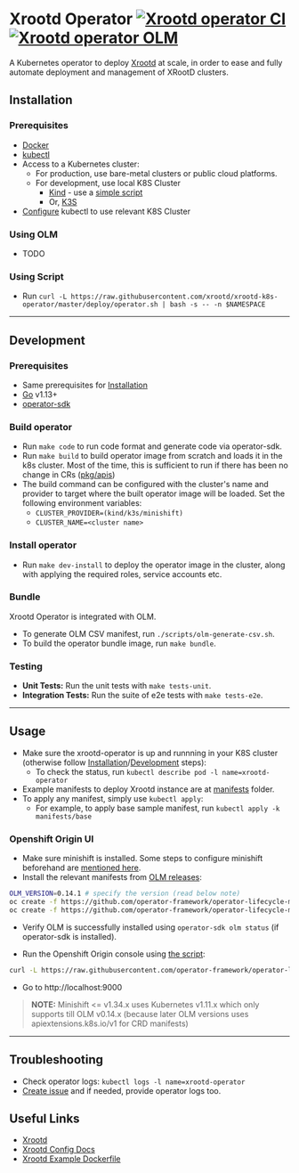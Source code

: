 # Xrootd Operator [![Xrootd operator CI](https://github.com/xrootd/xrootd-k8s-operator/workflows/Xrootd%20operator%20CI/badge.svg)](https://github.com/xrootd/xrootd-k8s-operator/actions?query=workflow%3A"Xrootd+operator+CI") [![Xrootd operator OLM](https://github.com/xrootd/xrootd-k8s-operator/workflows/Xrootd%20operator%20OLM/badge.svg)](https://github.com/xrootd/xrootd-k8s-operator/actions?query=workflow%3A"Xrootd+operator+OLM")

A Kubernetes operator to deploy [Xrootd](https://github.com/xrootd/xrootd) at scale, in order to ease and fully automate deployment and management of XRootD clusters.

## Installation

### Prerequisites

- [Docker](https://docs.docker.com/get-docker/)
- [kubectl](https://kubernetes.io/docs/tasks/tools/install-kubectl/)
- Access to a Kubernetes cluster:
  - For production, use bare-metal clusters or public cloud platforms.
  - For development, use local K8S Cluster
    - [Kind](https://kind.sigs.k8s.io/) - use a [simple script](https://github.com/k8s-school/kind-travis-ci/blob/master/k8s-create.sh)
    - Or, [K3S](https://k3s.io/)
- [Configure](https://success.docker.com/article/how-to-use-kubectl-to-manage-multiple-kubernetes-clusters) kubectl to use relevant K8S Cluster

### Using OLM

- TODO

### Using Script

- Run `curl -L https://raw.githubusercontent.com/xrootd/xrootd-k8s-operator/master/deploy/operator.sh | bash -s -- -n $NAMESPACE`

---

## Development

### Prerequisites

- Same prerequisites for [Installation](#Installation)
- [Go](https://golang.org/doc/install) v1.13+
- [operator-sdk](https://sdk.operatorframework.io/docs/install-operator-sdk/)

### Build operator

- Run `make code` to run code format and generate code via operator-sdk.
- Run `make build` to build operator image from scratch and loads it in the k8s cluster. Most of the time, this is sufficient to run if there has been no change in CRs ([pkg/apis](pkg/apis))
- The build command can be configured with the cluster's name and provider to target where the built operator image will be loaded. Set the following environment variables:
  - `CLUSTER_PROVIDER=(kind/k3s/minishift)`
  - `CLUSTER_NAME=<cluster name>`

### Install operator

- Run `make dev-install` to deploy the operator image in the cluster, along with applying the required roles, service accounts etc.

### Bundle

Xrootd Operator is integrated with OLM.

- To generate OLM CSV manifest, run `./scripts/olm-generate-csv.sh`.
- To build the operator bundle image, run `make bundle`.

### Testing

- **Unit Tests:** Run the unit tests with `make tests-unit`.
- **Integration Tests:** Run the suite of e2e tests with `make tests-e2e`.

---

## Usage

- Make sure the xrootd-operator is up and runnning in your K8S cluster (otherwise follow [Installation](#Installation)/[Development](#Development) steps):
  - To check the status, run `kubectl describe pod -l name=xrootd-operator`
- Example manifests to deploy Xrootd instance are at [manifests](manifests) folder.
- To apply any manifest, simply use `kubectl apply`:
  - For example, to apply base sample manifest, run `kubectl apply -k manifests/base`

### Openshift Origin UI

- Make sure minishift is installed. Some steps to configure minishift beforehand are [mentioned here](https://github.com/operator-framework/operator-lifecycle-manager/issues/780#issuecomment-476321831).
- Install the relevant manifests from [OLM releases](https://github.com/operator-framework/operator-lifecycle-manager/releases):

```bash
OLM_VERSION=0.14.1 # specify the version (read below note)
oc create -f https://github.com/operator-framework/operator-lifecycle-manager/releases/download/$OLM_VERSION/crds.yaml
oc create -f https://github.com/operator-framework/operator-lifecycle-manager/releases/download/$OLM_VERSION/olm.yaml
```

- Verify OLM is successfully installed using `operator-sdk olm status` (if operator-sdk is installed).

- Run the Openshift Origin console using [the script](https://github.com/operator-framework/operator-lifecycle-manager/blob/master/scripts/run_console_local.sh):

```bash
curl -L https://raw.githubusercontent.com/operator-framework/operator-lifecycle-manager/master/scripts/run_console_local.sh | bash -s
```

- Go to http://localhost:9000

> **NOTE:**
> Minishift <= v1.34.x uses Kubernetes v1.11.x which only supports till OLM v0.14.x (because later OLM versions uses apiextensions.k8s.io/v1 for CRD manifests)

---

## Troubleshooting

- Check operator logs: `kubectl logs -l name=xrootd-operator`
- [Create issue](https://github.com/xrootd/xrootd-k8s-operator/issues/new/choose) and if needed, provide operator logs too.

## Useful Links

- [Xrootd](https://xrootd.slac.stanford.edu/index.html)
- [Xrootd Config Docs](https://xrootd.slac.stanford.edu/doc/dev50/xrd_config.htm)
- [Xrootd Example Dockerfile](https://github.com/lnielsen/xrootd-docker/blob/master/Dockerfile)
